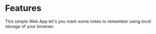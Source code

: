 # Features
This simple Web App let's you mark some notes to remember using *local storage* of your browser.
